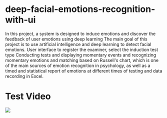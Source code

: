 # deep-facial-emotions-recognition-with-ui
In this project, a system is designed to induce emotions and discover the feedback of user emotions using deep learning
The main goal of this project is to use artificial intelligence and deep learning to detect facial emotions.
User interface to register the examiner, select the induction test type
Conducting tests and displaying momentary events and recognizing momentary emotions and matching based on Russell's chart, which is one of the main sources of emotion recognition in psychology, as well as a timed and statistical report of emotions at different times of testing and data recording in Excel.
# Test Video
![](fer_gif.gif)
